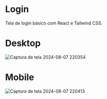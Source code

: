 # Login
Tela de login básico com React e Tailwind CSS.

# Desktop
![Captura de tela 2024-08-07 220354](https://github.com/user-attachments/assets/d996475c-1633-4ca5-a6a3-9d5483827ee9)

# Mobile
![Captura de tela 2024-08-07 220413](https://github.com/user-attachments/assets/663d40af-bbab-4f5f-bd12-e6d9c12cd596)
